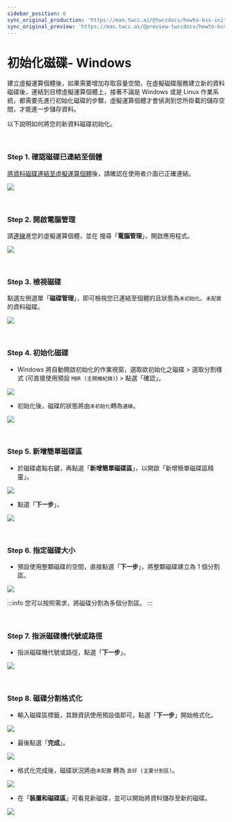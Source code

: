 ```yaml
---
sidebar_position: 6
sync_original_production: 'https://man.twcc.ai/@twccdocs/howto-bss-init-vol-windows-zh' 
sync_original_preview: 'https://man.twcc.ai/@preview-twccdocs/howto-bss-init-vol-windows-zh' 
---
```


# 初始化磁碟- Windows


建立虛擬運算個體後，如果需要增加存取容量空間，在虛擬磁碟服務建立新的資料磁碟後，連結到目標虛擬運算個體上，接著不論是 Windows 或是 Linux 作業系統，都需要先進行初始化磁碟的步驟，虛擬運算個體才會偵測到您所掛載的儲存空間，才能進一步儲存資料。

以下說明如何將您的新資料磁碟初始化。

<br/>


### Step 1. 確認磁碟已連結至個體

[將資料磁碟連結至虛擬運算個體](https://man.twcc.ai/@twccdocs/guide-vcs-vds-manage-disk-zh#%E9%80%A3%E7%B5%90%E8%87%B3%E8%99%9B%E6%93%AC%E9%81%8B%E7%AE%97%E5%80%8B%E9%AB%94)後，請確認在使用者介面已正確連結。

![](https://cos.twcc.ai/SYS-MANUAL/uploads/upload_fa75bdb78bc52059698a1e40d540a0da.png)

<br/>


### Step 2. 開啟電腦管理

請[連線](https://man.twcc.ai/@twccdocs/vcs-guide-connect-to-windows-from-windows-zh)進您的虛擬運算個體，並在 <i class="fa fa-search" aria-hidden="true"></i> 搜尋「**電腦管理**」，開啟應用程式。

![](https://cos.twcc.ai/SYS-MANUAL/uploads/upload_4dcce52be28b3142c19ab11b731c8f37.png)

<br/>


### Step 3. 檢視磁碟

點選左側選單「**磁碟管理**」，即可檢視您已連結至個體的且狀態為`未初始化`、`未配置`的資料磁碟。

![](https://cos.twcc.ai/SYS-MANUAL/uploads/upload_81324e3d89eacb74843a7c8e5e562fca.png)

<br/>


### Step 4. 初始化磁碟

- Windows 將自動開啟初始化的作業視窗，選取欲初始化之磁碟 > 選取分割樣式 (可直接使用預設 `MBR (主開機紀錄)`) > 點選「確認」。

![](https://cos.twcc.ai/SYS-MANUAL/uploads/upload_3fb63a300d4d111eeacb793d3cad6ae2.png)

- 初始化後，磁碟的狀態將由`未初始化`轉為`連線`。

![](https://cos.twcc.ai/SYS-MANUAL/uploads/upload_8fe46977dd19a878a79e0b194dbab15b.png)

<br/>


### Step 5. 新增簡單磁碟區 

- 於磁碟處點右鍵，再點選「**新增簡單磁碟區**」，以開啟「新增簡單磁碟區精靈」。

![](https://cos.twcc.ai/SYS-MANUAL/uploads/upload_ad7cb0806429206a9661616da42468b4.png)


- 點選「**下一步**」。

![](https://cos.twcc.ai/SYS-MANUAL/uploads/upload_eb34f2da96a9bca61623dec7ea803dce.png)

<br/>


### Step 6. 指定磁碟大小

- 預設使用整顆磁碟的空間，直接點選「**下一步**」，將整顆磁碟建立為 1 個分割區。

![](https://cos.twcc.ai/SYS-MANUAL/uploads/upload_7dcf7396cc1b317a89d08ada2e44e95a.png)


:::info
您可以按照需求，將磁碟分割為多個分割區。
:::

<br/>


### Step 7. 指派磁碟機代號或路徑 

- 指派磁碟機代號或路徑，點選「**下一步**」。

![](https://cos.twcc.ai/SYS-MANUAL/uploads/upload_7ca71932277a6e1a6849d63e0308dd15.png)

<br/>


### Step 8. 磁碟分割格式化

- 輸入磁碟區標籤，其餘資訊使用預設值即可，點選「**下一步**」開始格式化。

![](https://cos.twcc.ai/SYS-MANUAL/uploads/upload_d3cf924fdc91a359497bd8982ad9cc41.png)


- 最後點選「**完成**」。

![](https://cos.twcc.ai/SYS-MANUAL/uploads/upload_6c324d7492c70c8344912b9138c391fd.png)

- 格式化完成後，磁碟狀況將由`未配置` 轉為 `良好 (主要分割區)`。

![](https://cos.twcc.ai/SYS-MANUAL/uploads/upload_03957f926598785ddc21db6cfc31a4ea.png)

- 在「**裝置和磁碟區**」可看見新磁碟，並可以開始將資料儲存至新的磁碟。

![](https://cos.twcc.ai/SYS-MANUAL/uploads/upload_c87c7e9d8e2fd1c6381345de1285d8bf.png)